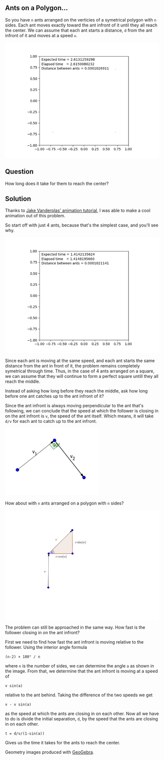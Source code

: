 Ants on a Polygon...
----
So you have `n` ants arranged on the verticies of a symetrical polygon with `n` sides. Each ant moves exactly toward the ant infront of it until they all reach the center. We can assume that each ant starts a distance, `d` from the ant infront of it and moves at a speed `v`.

![ants on a polygon](/imgs/ants8.gif?raw=true)

Question
----
How long does it take for them to reach the center?

Solution
----
Thanks to [Jake Vanderplas' animation tutorial](https://jakevdp.github.io/blog/2012/08/18/matplotlib-animation-tutorial/), I was able to make a cool animation out of this problem.

So start off with just 4 ants, because that's the simplest case, and you'll see why.

![ants on a polygon](/imgs/ants4.gif?raw=true)

Since each ant is moving at the same speed, and each ant starts the same distance from the ant in front of it, the problem remains completely symetrical through time. Thus, in the case of 4 ants arranged on a square, we can assume that they will continue to form a perfect square untill they all reach the middle.

Instead of asking how long before they reach the middle, ask how long before one ant catches up to the ant infront of it? 

Since the ant infront is always moving perpendicular to the ant that's following, we can conclude that the speed at which the follower is closing in on the ant infront is `v`, the speed of the ant itself. Which means, it will take `d/v` for each ant to catch up to the ant infront.

![just a few ants arranged on a square](/imgs/square.png?raw=true)

How about with `n` ants arranged on a polygon with `n` sides?

![general case](/imgs/general.png?raw=true)

The problem can still be approached in the same way. How fast is the follower closing in on the ant infront?

First we need to find how fast the ant infront is moving relative to the follower. Using the interior angle formula 

    (n-2) × 180° / n
    
where `n` is the number of sides, we can determine the angle `a` as shown in the image. From that, we determine that the ant infront is moving at a speed of 

    v sin(a)

relative to the ant behind. Taking the difference of the two speeds we get

    v - v sin(a)
    
as the speed at which the ants are closing in on each other. Now all we have to do is divide the initial separation, `d`, by the speed that the ants are closing in on each other.

    t = d/v/(1-sin(a))

Gives us the time it takes for the ants to reach the center.


Geometry images produced with [GeoGebra](https://www.math10.com/en/geometry/geogebra/geogebra.html).
